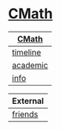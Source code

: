 # [CMath](http://cmath.cc)

| [CMath](index.html)             |
| ------------------------------- |
| [timeline](tl/index.html)       |
| [academic](academic/index.html) |
| [info](info/index.html)         |

| External                         |
| -------------------------------- |
| [friends](external/friends.html) |

